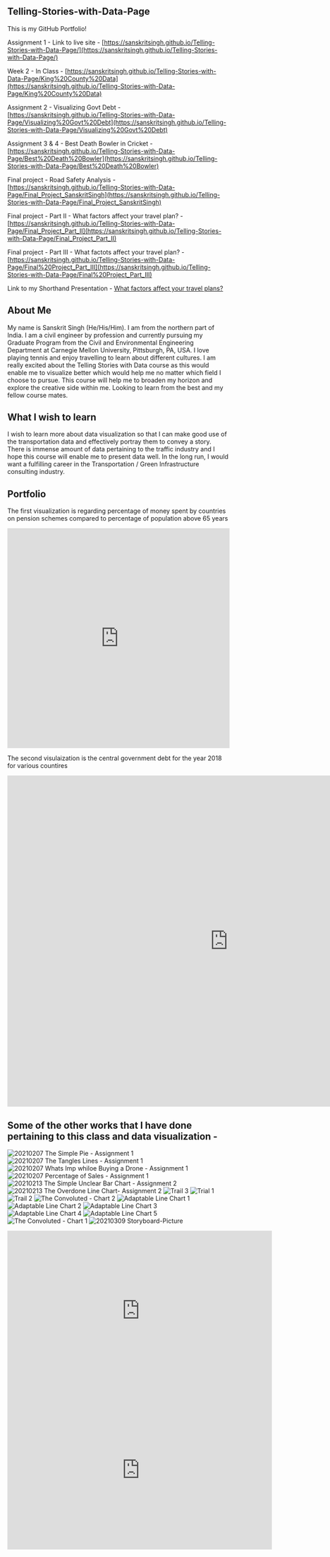 ## Telling-Stories-with-Data-Page

This is my GitHub Portfolio!

Assignment 1 - Link to live site - [https://sanskritsingh.github.io/Telling-Stories-with-Data-Page/](https://sanskritsingh.github.io/Telling-Stories-with-Data-Page/)

Week 2 - In Class - [https://sanskritsingh.github.io/Telling-Stories-with-Data-Page/King%20County%20Data](https://sanskritsingh.github.io/Telling-Stories-with-Data-Page/King%20County%20Data)

Assignment 2 - Visualizing Govt Debt - [https://sanskritsingh.github.io/Telling-Stories-with-Data-Page/Visualizing%20Govt%20Debt](https://sanskritsingh.github.io/Telling-Stories-with-Data-Page/Visualizing%20Govt%20Debt)

Assignment 3 & 4 - Best Death Bowler in Cricket - [https://sanskritsingh.github.io/Telling-Stories-with-Data-Page/Best%20Death%20Bowler](https://sanskritsingh.github.io/Telling-Stories-with-Data-Page/Best%20Death%20Bowler)

Final project - Road Safety Analysis - [https://sanskritsingh.github.io/Telling-Stories-with-Data-Page/Final_Project_SanskritSingh](https://sanskritsingh.github.io/Telling-Stories-with-Data-Page/Final_Project_SanskritSingh)

Final project - Part II - What factors affect your travel plan? - [https://sanskritsingh.github.io/Telling-Stories-with-Data-Page/Final_Project_Part_II](https://sanskritsingh.github.io/Telling-Stories-with-Data-Page/Final_Project_Part_II)

Final project - Part III - What factots affect your travel plan? - [https://sanskritsingh.github.io/Telling-Stories-with-Data-Page/Final%20Project_Part_III](https://sanskritsingh.github.io/Telling-Stories-with-Data-Page/Final%20Project_Part_III)

Link to my Shorthand Presentation - [What factors affect your travel plans?](https://carnegiemellon.shorthandstories.com/what-factors-affect-travel-plan/index.html)


## About Me

My name is Sanskrit Singh (He/His/Him). I am from the northern part of India. I am a civil engineer by profession and currently pursuing my Graduate Program from the Civil and Environmental Engineering Department at Carnegie Mellon University, Pittsburgh, PA, USA. I love playing tennis and enjoy travelling to learn about different cultures. I am really excited about the Telling Stories with Data course as this would enable me to visualize better which would help me no matter which field I choose to pursue. This course will help me to broaden my horizon and explore the creative side within me. Looking to learn from the best and my fellow course mates. 

## What I wish to learn

I wish to learn more about data visualization so that I can make good use of the transportation data and effectively portray them to convey a story. There is immense amount of data pertaining to the traffic industry and I hope this course will enable me to present data well. In the long run, I would want a fulfilling career in the Transportation / Green Infrastructure consulting industry.

## Portfolio

The first visualization is regarding percentage of money spent by countries on pension schemes compared to percentage of population above 65 years

<iframe title="Brazil's golden oldie blowout" aria-label="chart" id="datawrapper-chart-bi5le" src="https://datawrapper.dwcdn.net/bi5le/1/" scrolling="no" frameborder="0" style="width: 0; min-width: 100% !important; border: none;" height="498"></iframe><script type="text/javascript">!function(){"use strict";window.addEventListener("message",(function(a){if(void 0!==a.data["datawrapper-height"])for(var e in a.data["datawrapper-height"]){var t=document.getElementById("datawrapper-chart-"+e)||document.querySelector("iframe[src*='"+e+"']");t&&(t.style.height=a.data["datawrapper-height"][e]+"px")}}))}();
</script>

The second visulaization is the central government debt for the year 2018 for various countires

<iframe src="https://data.oecd.org/chart/6gMT" width="1000" height="750" style="border: 0" mozallowfullscreen="true" webkitallowfullscreen="true" allowfullscreen="true"><a href="https://data.oecd.org/chart/6gMT" target="_blank">OECD Chart: General government debt, Total, % of GDP, Annual, 2018</a></iframe>


## Some of the other works that I have done pertaining to this class and data visualization - 

![20210207 The Simple Pie - Assignment 1](https://user-images.githubusercontent.com/78463682/107310652-d3538880-6a5a-11eb-9642-7a56569ab945.png)
![20210207 The Tangles Lines - Assignment 1](https://user-images.githubusercontent.com/78463682/107310654-d3ec1f00-6a5a-11eb-9977-aa51f2c0cb09.jpg)
![20210207 Whats Imp whiloe Buying a Drone - Assignment 1](https://user-images.githubusercontent.com/78463682/107310656-d484b580-6a5a-11eb-8e07-c3432c1cab60.jpg)
![20210207 Percentage of Sales - Assignment 1](https://user-images.githubusercontent.com/78463682/107310657-d51d4c00-6a5a-11eb-9a44-c258b50a3d65.jpg)
![20210213 The Simple Unclear Bar Chart - Assignment 2](https://user-images.githubusercontent.com/78463682/108584766-e0e9f780-7311-11eb-8cd8-5519f8222579.png)
![20210213 The Overdone Line Chart- Assignment 2](https://user-images.githubusercontent.com/78463682/108584769-e5aeab80-7311-11eb-9b49-00e240cbb2fd.png)
![Trail 3](https://user-images.githubusercontent.com/78463682/108585678-a1bea500-7317-11eb-91b0-a33f80f34958.jpg)
![Trial 1](https://user-images.githubusercontent.com/78463682/108585681-a3886880-7317-11eb-8376-42c1ef4e4b24.jpg)
![Trail 2](https://user-images.githubusercontent.com/78463682/108585683-a420ff00-7317-11eb-8d2a-9c372584e4ca.jpg)
![The Convoluted - Chart 2](https://user-images.githubusercontent.com/78463682/108619732-b7ee6300-73f4-11eb-81e5-ea3b66c7b12a.jpg)
![Adaptable Line Chart 1](https://user-images.githubusercontent.com/78463682/108619734-b91f9000-73f4-11eb-84ac-6f5b6248418a.jpg)
![Adaptable Line Chart 2](https://user-images.githubusercontent.com/78463682/108619735-ba50bd00-73f4-11eb-87cf-b4e74662fd8d.jpg)
![Adaptable Line Chart 3](https://user-images.githubusercontent.com/78463682/108619736-bae95380-73f4-11eb-9bfa-0b4836207fe1.jpg)
![Adaptable Line Chart 4](https://user-images.githubusercontent.com/78463682/108619737-bc1a8080-73f4-11eb-8456-661a4ef7042a.jpg)
![Adaptable Line Chart 5](https://user-images.githubusercontent.com/78463682/108619738-bcb31700-73f4-11eb-9bbb-a0d1e3dc7863.jpg)
![The Convoluted - Chart 1](https://user-images.githubusercontent.com/78463682/108619740-bde44400-73f4-11eb-85d4-db49083ab728.jpg)
![20210309 Storyboard-Picture](https://user-images.githubusercontent.com/78463682/111280812-a3c40d00-8612-11eb-8c46-d9f4618d36d1.png)

<iframe title="Fatal Accidents per million People" aria-label="Map" id="datawrapper-chart-uKNC0" src="https://datawrapper.dwcdn.net/uKNC0/1/" scrolling="no" frameborder="0" style="border: none;" width="600" height="361"></iframe>

<iframe title="Insert title here Fatal Accidents per million People" aria-label="Map" id="datawrapper-chart-ljSO0" src="https://datawrapper.dwcdn.net/ljSO0/1/" scrolling="no" frameborder="0" style="border: none;" width="600" height="361"></iframe>
